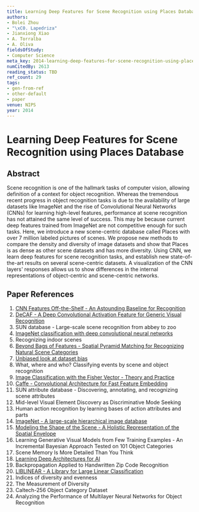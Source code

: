 ```yaml
---
title: Learning Deep Features for Scene Recognition using Places Database
authors:
- Bolei Zhou
- "\xC0. Lapedriza"
- Jianxiong Xiao
- A. Torralba
- A. Oliva
fieldsOfStudy:
- Computer Science
meta_key: 2014-learning-deep-features-for-scene-recognition-using-places-database
numCitedBy: 2613
reading_status: TBD
ref_count: 29
tags:
- gen-from-ref
- other-default
- paper
venue: NIPS
year: 2014
---
```


# Learning Deep Features for Scene Recognition using Places Database

## Abstract

Scene recognition is one of the hallmark tasks of computer vision, allowing definition of a context for object recognition. Whereas the tremendous recent progress in object recognition tasks is due to the availability of large datasets like ImageNet and the rise of Convolutional Neural Networks (CNNs) for learning high-level features, performance at scene recognition has not attained the same level of success. This may be because current deep features trained from ImageNet are not competitive enough for such tasks. Here, we introduce a new scene-centric database called Places with over 7 million labeled pictures of scenes. We propose new methods to compare the density and diversity of image datasets and show that Places is as dense as other scene datasets and has more diversity. Using CNN, we learn deep features for scene recognition tasks, and establish new state-of-the-art results on several scene-centric datasets. A visualization of the CNN layers' responses allows us to show differences in the internal representations of object-centric and scene-centric networks.

## Paper References

1. [CNN Features Off-the-Shelf - An Astounding Baseline for Recognition](2014-cnn-features-off-the-shelf-an-astounding-baseline-for-recognition)
2. [DeCAF - A Deep Convolutional Activation Feature for Generic Visual Recognition](2014-decaf-a-deep-convolutional-activation-feature-for-generic-visual-recognition)
3. SUN database - Large-scale scene recognition from abbey to zoo
4. [ImageNet classification with deep convolutional neural networks](2012-alexnet.md)
5. Recognizing indoor scenes
6. [Beyond Bags of Features - Spatial Pyramid Matching for Recognizing Natural Scene Categories](2006-beyond-bags-of-features-spatial-pyramid-matching-for-recognizing-natural-scene-categories)
7. [Unbiased look at dataset bias](2011-unbiased-look-at-dataset-bias)
8. What, where and who? Classifying events by scene and object recognition
9. [Image Classification with the Fisher Vector - Theory and Practice](2013-image-classification-with-the-fisher-vector-theory-and-practice)
10. [Caffe - Convolutional Architecture for Fast Feature Embedding](2014-caffe-convolutional-architecture-for-fast-feature-embedding)
11. SUN attribute database - Discovering, annotating, and recognizing scene attributes
12. Mid-level Visual Element Discovery as Discriminative Mode Seeking
13. Human action recognition by learning bases of action attributes and parts
14. [ImageNet - A large-scale hierarchical image database](2009-imagenet-a-large-scale-hierarchical-image-database)
15. [Modeling the Shape of the Scene - A Holistic Representation of the Spatial Envelope](2004-modeling-the-shape-of-the-scene-a-holistic-representation-of-the-spatial-envelope)
16. Learning Generative Visual Models from Few Training Examples - An Incremental Bayesian Approach Tested on 101 Object Categories
17. Scene Memory Is More Detailed Than You Think
18. [Learning Deep Architectures for AI](2007-learning-deep-architectures-for-ai)
19. Backpropagation Applied to Handwritten Zip Code Recognition
20. [LIBLINEAR - A Library for Large Linear Classification](2008-liblinear-a-library-for-large-linear-classification)
21. Indices of diversity and evenness
22. The Measurement of Diversity
23. Caltech-256 Object Category Dataset
24. Analyzing the Performance of Multilayer Neural Networks for Object Recognition
